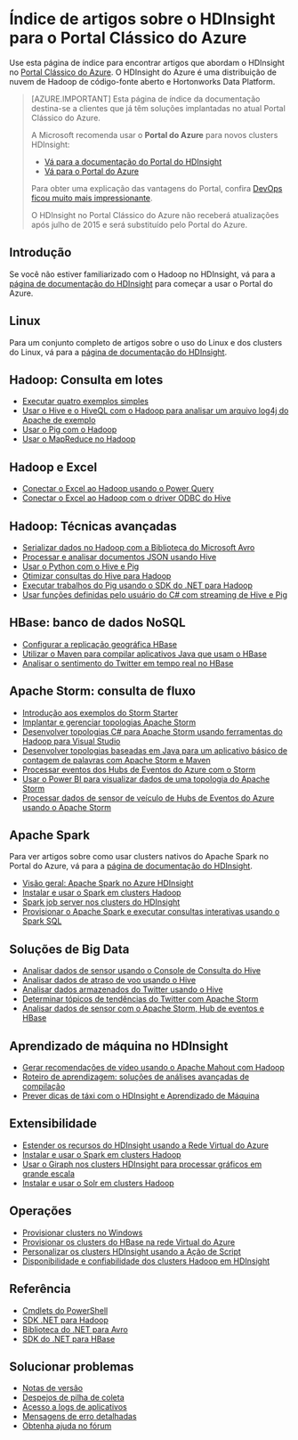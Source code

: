<properties
   pageTitle="Índice de artigos sobre o HDInsight para o Portal Clássico do Azure | Microsoft Azure"
   description="Uma página de índice com links para artigos sobre o HDInsight no Portal Clássico do Azure. A Microsoft recomenda o Portal do Azure para novos clusters Hadoop no HDInsight."
   services="hdinsight"
   documentationCenter="na"
   authors="cjgronlund"
   manager="pablissima"
   editor=""/>

<tags
   ms.service="hdinsight"
   ms.devlang="na"
   ms.topic="index-page"
   ms.tgt_pltfrm="na"
   ms.workload="big-data"
   ms.date="08/17/2015"
   ms.author="cjgronlund"/>

# Índice de artigos sobre o HDInsight para o Portal Clássico do Azure

Use esta página de índice para encontrar artigos que abordam o HDInsight no [Portal Clássico do Azure](https://manage.windowsazure.com/). O HDInsight do Azure é uma distribuição de nuvem de Hadoop de código-fonte aberto e Hortonworks Data Platform.


> [AZURE.IMPORTANT]  Esta página de índice da documentação destina-se a clientes que já têm soluções implantadas no atual Portal Clássico do Azure.
>
> A Microsoft recomenda usar o **Portal do Azure** para novos clusters HDInsight:
>
> * [Vá para a documentação do Portal do HDInsight](/documentation/services/hdinsight/)
> * [Vá para o Portal do Azure](https://portal.azure.com/)
>
> Para obter uma explicação das vantagens do Portal, confira [DevOps ficou muito mais impressionante](/overview/preview-portal/).
>
> O HDInsight no Portal Clássico do Azure não receberá atualizações após julho de 2015 e será substituído pelo Portal do Azure.

## Introdução

Se você não estiver familiarizado com o Hadoop no HDInsight, vá para a [página de documentação do HDInsight](/documentation/services/hdinsight/) para começar a usar o Portal do Azure.

## Linux

Para um conjunto completo de artigos sobre o uso do Linux e dos clusters do Linux, vá para a [página de documentação do HDInsight](/documentation/services/hdinsight/).

## Hadoop: Consulta em lotes

* [Executar quatro exemplos simples](hdinsight-run-samples.md)
* [Usar o Hive e o HiveQL com o Hadoop para analisar um arquivo log4j do Apache de exemplo](hdinsight-use-hive.md)
* [Usar o Pig com o Hadoop](hdinsight-use-pig.md)
* [Usar o MapReduce no Hadoop](hdinsight-use-mapreduce.md)

## Hadoop e Excel

* [Conectar o Excel ao Hadoop usando o Power Query](hdinsight-connect-excel-power-query.md)
* [Conectar o Excel ao Hadoop com o driver ODBC do Hive](hdinsight-connect-excel-hive-odbc-driver.md)


## Hadoop: Técnicas avançadas

* [Serializar dados no Hadoop com a Biblioteca do Microsoft Avro](hdinsight-dotnet-avro-serialization.md)
* [Processar e analisar documentos JSON usando Hive](hdinsight-using-json-in-hive.md)
* [Usar o Python com o Hive e Pig](hdinsight-python.md)
* [Otimizar consultas do Hive para Hadoop](hdinsight-hadoop-optimize-hive-query.md)
* [Executar trabalhos do Pig usando o SDK do .NET para Hadoop](hdinsight-hadoop-use-pig-dotnet-sdk-v1.md)
* [Usar funções definidas pelo usuário do C# com streaming de Hive e Pig](hdinsight-hadoop-hive-pig-udf-dotnet-csharp.md)

## HBase: banco de dados NoSQL

* [Configurar a replicação geográfica HBase](hdinsight-hbase-geo-replication.md)
* [Utilizar o Maven para compilar aplicativos Java que usam o HBase](hdinsight-hbase-build-java-maven.md)
* [Analisar o sentimento do Twitter em tempo real no HBase](hdinsight-hbase-analyze-twitter-sentiment.md)

## Apache Storm: consulta de fluxo

* [Introdução aos exemplos do Storm Starter](hdinsight-apache-storm-tutorial-get-started.md)
* [Implantar e gerenciar topologias Apache Storm](hdinsight-storm-deploy-monitor-topology.md)
* [Desenvolver topologias C# para Apache Storm usando ferramentas do Hadoop para Visual Studio](hdinsight-storm-develop-csharp-visual-studio-topology.md)
* [Desenvolver topologias baseadas em Java para um aplicativo básico de contagem de palavras com Apache Storm e Maven](hdinsight-storm-develop-java-topology.md)
* [Processar eventos dos Hubs de Eventos do Azure com o Storm](hdinsight-storm-develop-csharp-event-hub-topology.md)
* [Usar o Power BI para visualizar dados de uma topologia do Apache Storm](hdinsight-storm-power-bi-topology.md)
* [Processar dados de sensor de veículo de Hubs de Eventos do Azure usando o Apache Storm](hdinsight-storm-iot-eventhub-documentdb.md)

## Apache Spark

Para ver artigos sobre como usar clusters nativos do Apache Spark no Portal do Azure, vá para a [página de documentação do HDInsight](/documentation/services/hdinsight/).

* [Visão geral: Apache Spark no Azure HDInsight](hdinsight-apache-spark-overview.md)
* [Instalar e usar o Spark em clusters Hadoop](hdinsight-hadoop-spark-install.md)
* [Spark job server nos clusters do HDInsight](hdinsight-apache-spark-job-server.md)
* [Provisionar o Apache Spark e executar consultas interativas usando o Spark SQL](hdinsight-apache-spark-zeppelin-notebook-jupyter-spark-sql-v1.md)


## Soluções de Big Data

* [Analisar dados de sensor usando o Console de Consulta do Hive](hdinsight-hive-analyze-sensor-data.md)
* [Analisar dados de atraso de voo usando o Hive](hdinsight-analyze-flight-delay-data.md)
* [Analisar dados armazenados do Twitter usando o Hive](hdinsight-analyze-twitter-data.md)
* [Determinar tópicos de tendências do Twitter com Apache Storm](hdinsight-storm-twitter-trending.md)
* [Analisar dados de sensor com o Apache Storm, Hub de eventos e HBase](hdinsight-storm-sensor-data-analysis.md)

## Aprendizado de máquina no HDInsight

* [Gerar recomendações de vídeo usando o Apache Mahout com Hadoop](hdinsight-mahout.md)
* [Roteiro de aprendizagem: soluções de análises avançadas de compilação](../machine-learning/machine-learning-walkthrough-develop-predictive-solution.md)
* [Prever dicas de táxi com o HDInsight e Aprendizado de Máquina](../machine-learning/machine-learning-data-science-process-hive-walkthrough.md)

## Extensibilidade

* [Estender os recursos do HDInsight usando a Rede Virtual do Azure](hdinsight-extend-hadoop-virtual-network.md)
* [Instalar e usar o Spark em clusters Hadoop](hdinsight-hadoop-spark-install.md)
* [Usar o Giraph nos clusters HDInsight para processar gráficos em grande escala](hdinsight-hadoop-giraph-install-v1.md)
* [Instalar e usar o Solr em clusters Hadoop](hdinsight-hadoop-solr-install-v1.md)

## Operações

* [Provisionar clusters no Windows](hdinsight-provision-clusters-v1.md)
* [Provisionar os clusters do HBase na rede Virtual do Azure](hdinsight-hbase-provision-vnet.md)
* [Personalizar os clusters HDInsight usando a Ação de Script](hdinsight-hadoop-customize-cluster-v1.md)
* [Disponibilidade e confiabilidade dos clusters Hadoop em HDInsight](hdinsight-high-availability.md)

## Referência

* [Cmdlets do PowerShell](https://msdn.microsoft.com/library/azure/dn858087.aspx)  
* [SDK .NET para Hadoop](http://msdn.microsoft.com/library/azure/dn469975.aspx)  
* [Biblioteca do .NET para Avro](https://hadoopsdk.codeplex.com/wikipage?title=Avro%20Library)  
* [SDK do .NET para HBase](https://www.nuget.org/packages/Microsoft.HBase.Client/)  

## Solucionar problemas

* [Notas de versão](hdinsight-release-notes.md)
* [Despejos de pilha de coleta](hdinsight-hadoop-collect-debug-heap-dumps.md)
* [Acesso a logs de aplicativos](hdinsight-hadoop-access-yarn-app-logs.md)
* [Mensagens de erro detalhadas](hdinsight-debug-jobs.md)
* [Obtenha ajuda no fórum](https://social.msdn.microsoft.com/forums/azure/home?forum=hdinsight)

<!---HONumber=AcomDC_0323_2016-->